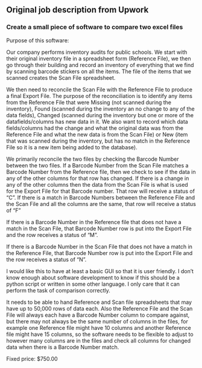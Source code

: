 ## Original job description from Upwork

### Create a small piece of software to compare two excel files

Purpose of this software:

Our company performs inventory audits for public schools. We start with their original inventory file in a spreadsheet form (Reference File), we then go through their building and record an inventory of everything that we find by scanning barcode stickers on all the items. The file of the items that we scanned creates the Scan File spreadsheet.

We then need to reconcile the Scan File with the Reference File to produce a final Export File. The purpose of the reconciliation is to identify any items from the Reference File that were Missing (not scanned during the inventory), Found (scanned during the inventory an no change to any of the data fields), Changed (scanned during the inventory but one or more of the datafields/columns has new data in it. We also want to record which data fields/columns had the change and what the original data was from the Reference File and what the new data is from the Scan File) or New (item that was scanned during the inventory, but has no match in the Reference File so it is a new item being added to the database).

We primarily reconcile the two files by checking the Barcode Number between the two files. If a Barcode Number from the Scan File matches a Barcode Number from the Reference file, then we check to see if the data in any of the other columns for that row has changed. If there is a change in any of the other columns then the data from the Scan File is what is used for the Export File for that Barcode number. That row will receive a status of “C”. If there is a match in Barcode Numbers between the Reference File and the Scan File and all the columns are the same, that row will receive a status of “F”

If there is a Barcode Number in the Reference file that does not have a match in the Scan File, that Barcode Number row is put into the Export File and the row receives a status of “M”.

If there is a Barcode Number in the Scan File that does not have a match in the Reference File, that Barcode Number row is put into the Export File and the row receives a status of “N”.

I would like this to have at least a basic GUI so that it is user friendly. I don’t know enough about software development to know if this should be a python script or written in some other language. I only care that it can perform the task of comparison correctly.

It needs to be able to hand Reference and Scan file spreadsheets that may have up to 50,000 rows of data each. Also the Reference File and the Scan File will always each have a Barcode Number column to compare against, but there may not always be the same number of columns in the files, for example one Reference file might have 10 columns and another Reference file might have 15 columns, so the software needs to be flexible to adjust to however many columns are in the files and check all columns for changed data when there is a Barcode Number match.

Fixed price: $750.00